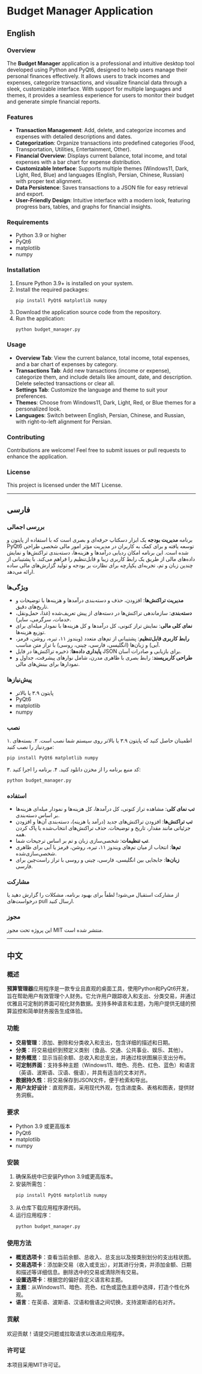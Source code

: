 # Budget Manager Application

## English

### Overview
The **Budget Manager** application is a professional and intuitive desktop tool developed using Python and PyQt6, designed to help users manage their personal finances effectively. It allows users to track incomes and expenses, categorize transactions, and visualize financial data through a sleek, customizable interface. With support for multiple languages and themes, it provides a seamless experience for users to monitor their budget and generate simple financial reports.

### Features
- **Transaction Management**: Add, delete, and categorize incomes and expenses with detailed descriptions and dates.
- **Categorization**: Organize transactions into predefined categories (Food, Transportation, Utilities, Entertainment, Other).
- **Financial Overview**: Displays current balance, total income, and total expenses with a bar chart for expense distribution.
- **Customizable Interface**: Supports multiple themes (Windows11, Dark, Light, Red, Blue) and languages (English, Persian, Chinese, Russian) with proper text alignment.
- **Data Persistence**: Saves transactions to a JSON file for easy retrieval and export.
- **User-Friendly Design**: Intuitive interface with a modern look, featuring progress bars, tables, and graphs for financial insights.

### Requirements
- Python 3.9 or higher
- PyQt6
- matplotlib
- numpy

### Installation
1. Ensure Python 3.9+ is installed on your system.
2. Install the required packages:
   ```bash
   pip install PyQt6 matplotlib numpy
   ```
3. Download the application source code from the repository.
4. Run the application:
   ```bash
   python budget_manager.py
   ```

### Usage
- **Overview Tab**: View the current balance, total income, total expenses, and a bar chart of expenses by category.
- **Transactions Tab**: Add new transactions (income or expense), categorize them, and include details like amount, date, and description. Delete selected transactions or clear all.
- **Settings Tab**: Customize the language and theme to suit your preferences.
- **Themes**: Choose from Windows11, Dark, Light, Red, or Blue themes for a personalized look.
- **Languages**: Switch between English, Persian, Chinese, and Russian, with right-to-left alignment for Persian.

### Contributing
Contributions are welcome! Feel free to submit issues or pull requests to enhance the application.

### License
This project is licensed under the MIT License.

---

## فارسی

### بررسی اجمالی
برنامه **مدیریت بودجه** یک ابزار دسکتاپ حرفه‌ای و بصری است که با استفاده از پایتون و PyQt6 توسعه یافته و برای کمک به کاربران در مدیریت مؤثر امور مالی شخصی طراحی شده است. این برنامه امکان ردیابی درآمدها و هزینه‌ها، دسته‌بندی تراکنش‌ها و نمایش داده‌های مالی از طریق یک رابط کاربری زیبا و قابل‌تنظیم را فراهم می‌کند. با پشتیبانی از چندین زبان و تم، تجربه‌ای یکپارچه برای نظارت بر بودجه و تولید گزارش‌های مالی ساده ارائه می‌دهد.

### ویژگی‌ها
- **مدیریت تراکنش‌ها**: افزودن، حذف و دسته‌بندی درآمدها و هزینه‌ها با توضیحات و تاریخ‌های دقیق.
- **دسته‌بندی**: سازماندهی تراکنش‌ها در دسته‌های از پیش تعریف‌شده (غذا، حمل‌ونقل، خدمات، سرگرمی، سایر).
- **نمای کلی مالی**: نمایش تراز کنونی، کل درآمدها و کل هزینه‌ها با نمودار میله‌ای برای توزیع هزینه‌ها.
- **رابط کاربری قابل‌تنظیم**: پشتیبانی از تم‌های متعدد (ویندوز ۱۱، تیره، روشن، قرمز، آبی) و زبان‌ها (انگلیسی، فارسی، چینی، روسی) با تراز متن مناسب.
- **پایداری داده‌ها**: ذخیره تراکنش‌ها در فایل JSON برای بازیابی و صادرات آسان.
- **طراحی کاربرپسند**: رابط بصری با ظاهری مدرن، شامل نوارهای پیشرفت، جداول و نمودارها برای بینش‌های مالی.

### پیش‌نیازها
- پایتون ۳.۹ یا بالاتر
- PyQt6
- matplotlib
- numpy

### نصب
۱. اطمینان حاصل کنید که پایتون ۳.۹ یا بالاتر روی سیستم شما نصب است.
۲. بسته‌های موردنیاز را نصب کنید:
   ```bash
   pip install PyQt6 matplotlib numpy
   ```
۳. کد منبع برنامه را از مخزن دانلود کنید.
۴. برنامه را اجرا کنید:
   ```bash
   python budget_manager.py
   ```

### استفاده
- **تب نمای کلی**: مشاهده تراز کنونی، کل درآمدها، کل هزینه‌ها و نمودار میله‌ای هزینه‌ها بر اساس دسته‌بندی.
- **تب تراکنش‌ها**: افزودن تراکنش‌های جدید (درآمد یا هزینه)، دسته‌بندی آن‌ها و افزودن جزئیاتی مانند مقدار، تاریخ و توضیحات. حذف تراکنش‌های انتخاب‌شده یا پاک کردن همه.
- **تب تنظیمات**: شخصی‌سازی زبان و تم بر اساس ترجیحات شما.
- **تم‌ها**: انتخاب از میان تم‌های ویندوز ۱۱، تیره، روشن، قرمز یا آبی برای ظاهری شخصی‌سازی‌شده.
- **زبان‌ها**: جابجایی بین انگلیسی، فارسی، چینی و روسی با تراز راست‌چین برای فارسی.

### مشارکت
از مشارکت استقبال می‌شود! لطفاً برای بهبود برنامه، مشکلات را گزارش دهید یا درخواست‌های pull ارسال کنید.

### مجوز
این پروژه تحت مجوز MIT منتشر شده است.

---

## 中文

### 概述
**预算管理器**应用程序是一款专业且直观的桌面工具，使用Python和PyQt6开发，旨在帮助用户有效管理个人财务。它允许用户跟踪收入和支出、分类交易，并通过优雅且可定制的界面可视化财务数据。支持多种语言和主题，为用户提供无缝的预算监控和简单财务报告生成体验。

### 功能
- **交易管理**：添加、删除和分类收入和支出，包含详细的描述和日期。
- **分类**：将交易组织到预定义类别（食品、交通、公共事业、娱乐、其他）。
- **财务概览**：显示当前余额、总收入和总支出，并通过柱状图展示支出分布。
- **可定制界面**：支持多种主题（Windows11、暗色、亮色、红色、蓝色）和语言（英语、波斯语、汉语、俄语），并具有适当的文本对齐。
- **数据持久性**：将交易保存到JSON文件，便于检索和导出。
- **用户友好设计**：直观界面，采用现代外观，包含进度条、表格和图表，提供财务洞察。

### 要求
- Python 3.9 或更高版本
- PyQt6
- matplotlib
- numpy

### 安装
1. 确保系统中已安装Python 3.9或更高版本。
2. 安装所需包：
   ```bash
   pip install PyQt6 matplotlib numpy
   ```
3. 从仓库下载应用程序源代码。
4. 运行应用程序：
   ```bash
   python budget_manager.py
   ```

### 使用方法
- **概览选项卡**：查看当前余额、总收入、总支出以及按类别划分的支出柱状图。
- **交易选项卡**：添加新交易（收入或支出），对其进行分类，并添加金额、日期和描述等详细信息。删除选中的交易或清除所有交易。
- **设置选项卡**：根据您的偏好自定义语言和主题。
- **主题**：从Windows11、暗色、亮色、红色或蓝色主题中选择，打造个性化外观。
- **语言**：在英语、波斯语、汉语和俄语之间切换，支持波斯语的右对齐。

### 贡献
欢迎贡献！请提交问题或拉取请求以改进应用程序。

### 许可证
本项目采用MIT许可证。
